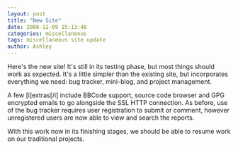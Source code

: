 ```yaml
---
layout: post
title: "New Site"
date: 2008-12-09 15:13:48
categories: miscellaneous
tags: miscellaneous site update
author: Ashley
---
```

Here's the new site!  It's still in its testing phase, but most things should work as expected.  It's a little simpler than the existing site, but incorporates everything we need: bug tracker, mini-blog, and project management.

A few [i]extras[/i] include BBCode support, source code browser and GPG encrypted emails to go alongside the SSL HTTP connection.  As before, use of the bug tracker requires user registration to submit or comment, however unregistered users are now able to view and search the reports.

With this work now in its finishing stages, we should be able to resume work on our traditional projects.
